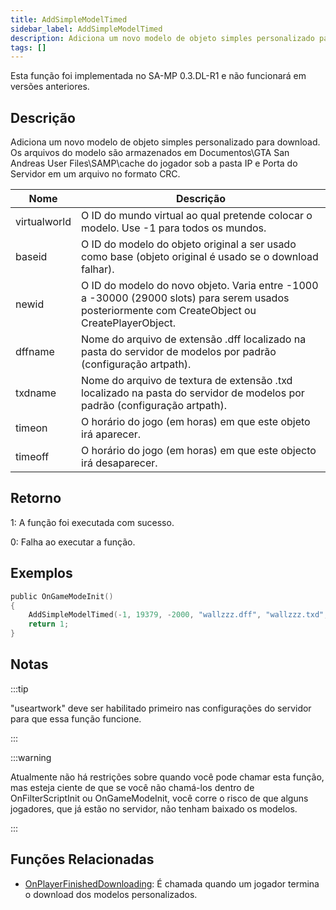 ```yaml
---
title: AddSimpleModelTimed
sidebar_label: AddSimpleModelTimed
description: Adiciona um novo modelo de objeto simples personalizado para download.
tags: []
---
```


Esta função foi implementada no SA-MP 0.3.DL-R1 e não funcionará em versões anteriores.

## Descrição

Adiciona um novo modelo de objeto simples personalizado para download. Os arquivos do modelo são armazenados em Documentos\GTA San Andreas User Files\SAMP\cache do jogador sob a pasta IP e Porta do Servidor em um arquivo no formato CRC.

| Nome         | Descrição                                                                                                                                        |
| ------------ | ------------------------------------------------------------------------------------------------------------------------------------------------ |
| virtualworld | O ID do mundo virtual ao qual pretende colocar o modelo. Use -1 para todos os mundos.                                                            |
| baseid       | O ID do modelo do objeto original a ser usado como base (objeto original é usado se o download falhar).                                          |
| newid        | O ID do modelo do novo objeto. Varia entre -1000 a -30000 (29000 slots) para serem usados posteriormente com CreateObject ou CreatePlayerObject. |
| dffname      | Nome do arquivo de extensão .dff localizado na pasta do servidor de modelos por padrão (configuração artpath).                                   |
| txdname      | Nome do arquivo de textura de extensão .txd localizado na pasta do servidor de modelos por padrão (configuração artpath).                        |
| timeon       | O horário do jogo (em horas) em que este objeto irá aparecer.                                                                                    |
| timeoff      | O horário do jogo (em horas) em que este objecto irá desaparecer.                                                                                |

## Retorno

1: A função foi executada com sucesso.

0: Falha ao executar a função.

## Exemplos

```c
public OnGameModeInit()
{
    AddSimpleModelTimed(-1, 19379, -2000, "wallzzz.dff", "wallzzz.txd", 9, 18); // Esta parede só renderiza das 9h às 18h
    return 1;
}
```

## Notas

:::tip

"useartwork" deve ser habilitado primeiro nas configurações do servidor para que essa função funcione.

:::

:::warning

Atualmente não há restrições sobre quando você pode chamar esta função, mas esteja ciente de que se você não chamá-los dentro de OnFilterScriptInit ou OnGameModeInit, você corre o risco de que alguns jogadores, que já estão no servidor, não tenham baixado os modelos.

:::

## Funções Relacionadas

- [OnPlayerFinishedDownloading](../callbacks/OnPlayerFinishedDownloading): É chamada quando um jogador termina o download dos modelos personalizados.
